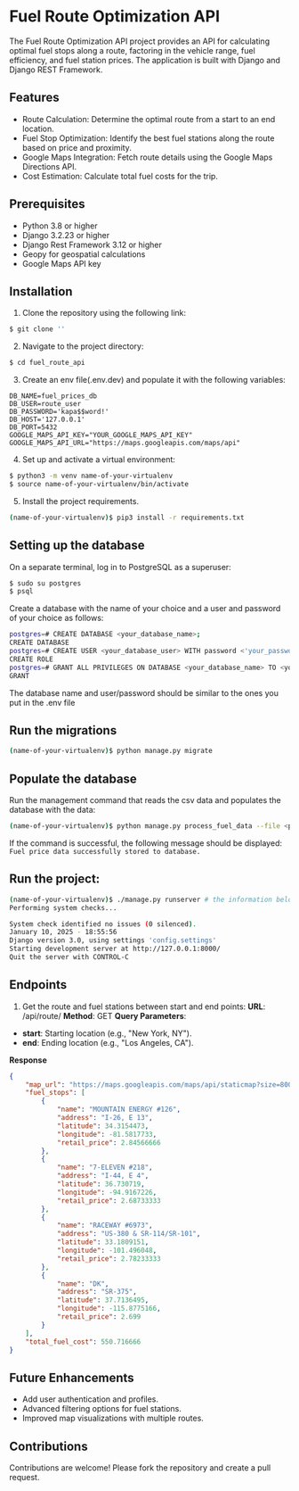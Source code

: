 # Fuel Route Optimization API

The Fuel Route Optimization API project provides an API for calculating optimal fuel stops along a route, factoring in the vehicle range, fuel efficiency, and fuel station prices. The application is built with Django and Django REST Framework.

## Features

- Route Calculation: Determine the optimal route from a start to an end location.
- Fuel Stop Optimization: Identify the best fuel stations along the route based on price and proximity.
- Google Maps Integration: Fetch route details using the Google Maps Directions API.
- Cost Estimation: Calculate total fuel costs for the trip.

## Prerequisites
- Python 3.8 or higher
- Django 3.2.23 or higher
- Django Rest Framework 3.12 or higher
- Geopy for geospatial calculations
- Google Maps API key

## Installation
1. Clone the repository using the following link:
```bash
$ git clone ''
```

2. Navigate to the project directory:
```bash
$ cd fuel_route_api
```

3. Create an env file(.env.dev) and populate it with the following variables:
```text
DB_NAME=fuel_prices_db
DB_USER=route_user
DB_PASSWORD='kapa$$word!'
DB_HOST='127.0.0.1'
DB_PORT=5432
GOOGLE_MAPS_API_KEY="YOUR_GOOGLE_MAPS_API_KEY"
GOOGLE_MAPS_API_URL="https://maps.googleapis.com/maps/api"
```

4. Set up and activate a virtual environment:
```bash
$ python3 -m venv name-of-your-virtualenv
$ source name-of-your-virtualenv/bin/activate
```

5. Install the project requirements.
```bash
(name-of-your-virtualenv)$ pip3 install -r requirements.txt
```

## Setting up the database
On a separate terminal, log in to PostgreSQL as a superuser:

```bash
$ sudo su postgres
$ psql
```
Create a database with the name of your choice and a user and password of your choice as follows:

```bash
postgres=# CREATE DATABASE <your_database_name>;
CREATE DATABASE
postgres=# CREATE USER <your_database_user> WITH password <'your_password'>;
CREATE ROLE
postgres=# GRANT ALL PRIVILEGES ON DATABASE <your_database_name> TO <your_database_user>;
GRANT
```
The database name and user/password should be similar to the ones you put in the .env file

## Run the migrations
```bash
(name-of-your-virtualenv)$ python manage.py migrate
```

## Populate the database
Run the management command that reads the csv data and populates the database with the data:

```bash
(name-of-your-virtualenv)$ python manage.py process_fuel_data --file <path_to_the_csv_file>
```
If the command is successful, the following message should be displayed:
```Fuel price data successfully stored to database.```

## Run the project:

```bash
(name-of-your-virtualenv)$ ./manage.py runserver # the information below will be displayed if everything is okay
Performing system checks...

System check identified no issues (0 silenced).
January 10, 2025 - 18:55:56
Django version 3.0, using settings 'config.settings'
Starting development server at http://127.0.0.1:8000/
Quit the server with CONTROL-C
```

## Endpoints
1. Get the route and fuel stations between start and end points:
**URL**: /api/route/
**Method**: GET
**Query Parameters**:
- **start**: Starting location (e.g., "New York, NY").
- **end**: Ending location (e.g., "Los Angeles, CA").

**Response**
```json
{
    "map_url": "https://maps.googleapis.com/maps/api/staticmap?size=800x600&path=color:0x0000ff|weight:5|40.7126819,-74.006577|40.7130581,-74.0072272|40.7152204,-74.0132218|40.7422013,-74.0087341|40.7522421,-74.0008627|40.7522049,-73.99937609999999|40.7545404,-73.9979209|40.7631296,-74.0094858|40.7766538,-74.0427174|40.833793,-74.14692409999999|40.87053239999999,-74.1884079|40.8953865,-74.2481273|40.89779679999999,-74.2514054|40.9816374,-75.1372741|41.1108836,-80.8290634|41.5917597,-87.2285836|41.5847613,-87.2351521|41.5675447,-87.3306248|41.5782434,-87.6705562|41.5798822,-87.6764425|41.4403399,-90.3215232|41.5975348,-90.6757358|41.5968753,-93.77722829999999|41.0358373,-102.1373714|41.0249913,-102.1586647|39.7883368,-105.0682129|39.7158153,-105.3887555|38.5796738,-112.5991174|34.2354499,-117.4239505|34.1424968,-117.4888521|34.1203112,-117.8373983|34.1329381,-117.9518612|34.1328453,-117.9587569|34.0364539,-118.0242049|34.0285341,-118.2092341|34.0539306,-118.2347763|34.0540954,-118.2360698|34.054502,-118.2377974|34.0564958,-118.2411657|34.0549145,-118.2426725&markers=label:1|34.3154473,-81.5817733|label:2|36.730719,-94.9167226|label:3|33.1809151,-101.496048|label:4|37.7136495,-115.8775166&key=AIzaSyBlXUKYfZeSw_egHMkbTad65exvjOrqgME",
    "fuel_stops": [
        {
            "name": "MOUNTAIN ENERGY #126",
            "address": "I-26, E 13",
            "latitude": 34.3154473,
            "longitude": -81.5817733,
            "retail_price": 2.84566666
        },
        {
            "name": "7-ELEVEN #218",
            "address": "I-44, E 4",
            "latitude": 36.730719,
            "longitude": -94.9167226,
            "retail_price": 2.68733333
        },
        {
            "name": "RACEWAY #6973",
            "address": "US-380 & SR-114/SR-101",
            "latitude": 33.1809151,
            "longitude": -101.496048,
            "retail_price": 2.78233333
        },
        {
            "name": "DK",
            "address": "SR-375",
            "latitude": 37.7136495,
            "longitude": -115.8775166,
            "retail_price": 2.699
        }
    ],
    "total_fuel_cost": 550.716666
}
```

## Future Enhancements
- Add user authentication and profiles.
- Advanced filtering options for fuel stations.
- Improved map visualizations with multiple routes.

## Contributions
Contributions are welcome! Please fork the repository and create a pull request.
